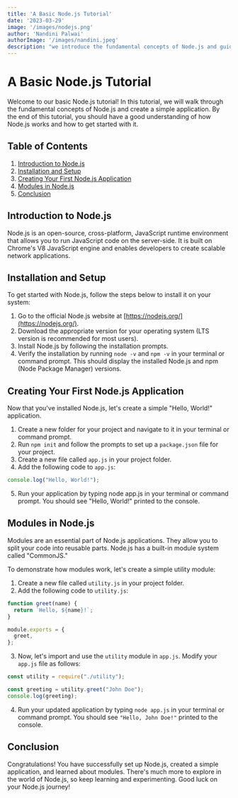 ```yaml
---
title: 'A Basic Node.js Tutorial'
date: '2023-03-29'
image: '/images/nodejs.png'
author: 'Nandini Palwai'
authorImage: '/images/nandini.jpeg'
description: "we introduce the fundamental concepts of Node.js and guide you through creating a simple application. Learn how to install and set up Node.js, create your first Node.js application, and explore the use of modules for code organization. By the end of this tutorial, you'll have a better understanding of Node.js and be ready to dive deeper into this powerful JavaScript runtime environment."
---
```


# A Basic Node.js Tutorial

Welcome to our basic Node.js tutorial! In this tutorial, we will walk through the fundamental concepts of Node.js and create a simple application. By the end of this tutorial, you should have a good understanding of how Node.js works and how to get started with it.

## Table of Contents

1. [Introduction to Node.js](#introduction-to-nodejs)
2. [Installation and Setup](#installation-and-setup)
3. [Creating Your First Node.js Application](#creating-your-first-nodejs-application)
4. [Modules in Node.js](#modules-in-nodejs)
5. [Conclusion](#conclusion)

## Introduction to Node.js

Node.js is an open-source, cross-platform, JavaScript runtime environment that allows you to run JavaScript code on the server-side. It is built on Chrome's V8 JavaScript engine and enables developers to create scalable network applications.

## Installation and Setup

To get started with Node.js, follow the steps below to install it on your system:

1. Go to the official Node.js website at [https://nodejs.org/](https://nodejs.org/).
2. Download the appropriate version for your operating system (LTS version is recommended for most users).
3. Install Node.js by following the installation prompts.
4. Verify the installation by running `node -v` and `npm -v` in your terminal or command prompt. This should display the installed Node.js and npm (Node Package Manager) versions.

## Creating Your First Node.js Application

Now that you've installed Node.js, let's create a simple "Hello, World!" application.

1. Create a new folder for your project and navigate to it in your terminal or command prompt.
2. Run `npm init` and follow the prompts to set up a `package.json` file for your project.
3. Create a new file called `app.js` in your project folder.
4. Add the following code to `app.js`:

```javascript
console.log("Hello, World!");
```

5. Run your application by typing node app.js in your terminal or command prompt. You should see "Hello, World!" printed to the console.

## Modules in Node.js
Modules are an essential part of Node.js applications. They allow you to split your code into reusable parts. Node.js has a built-in module system called "CommonJS."

To demonstrate how modules work, let's create a simple utility module:

1. Create a new file called `utility.js` in your project folder.
2. Add the following code to `utility.js`:

```javascript
function greet(name) {
  return `Hello, ${name}!`;
}

module.exports = {
  greet,
};

```
3. Now, let's import and use the `utility` module in `app.js`. Modify your `app.js` file as follows:

```javascript
const utility = require("./utility");

const greeting = utility.greet("John Doe");
console.log(greeting);

```

4. Run your updated application by typing `node app.js` in your terminal or command prompt. You should see `"Hello, John Doe!"` printed to the console.

## Conclusion
Congratulations! You have successfully set up Node.js, created a simple application, and learned about modules. There's much more to explore in the world of Node.js, so keep learning and experimenting. Good luck on your Node.js journey!